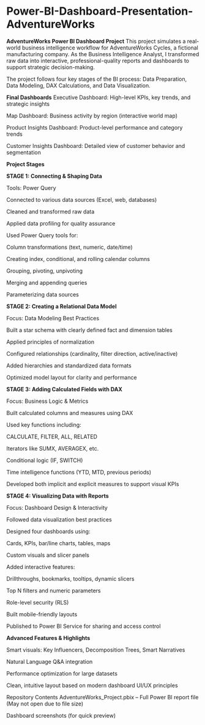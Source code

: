 # Power-BI-Dashboard-Presentation-AdventureWorks
**AdventureWorks Power BI Dashboard Project**
This project simulates a real-world business intelligence workflow for AdventureWorks Cycles, a fictional manufacturing company. As the Business Intelligence Analyst, I transformed raw data into interactive, professional-quality reports and dashboards to support strategic decision-making.

The project follows four key stages of the BI process: Data Preparation, Data Modeling, DAX Calculations, and Data Visualization.

**Final Dashboards**
Executive Dashboard: High-level KPIs, key trends, and strategic insights

Map Dashboard: Business activity by region (interactive world map)

Product Insights Dashboard: Product-level performance and category trends

Customer Insights Dashboard: Detailed view of customer behavior and segmentation

**Project Stages**

**STAGE 1: Connecting & Shaping Data**

Tools: Power Query

Connected to various data sources (Excel, web, databases)

Cleaned and transformed raw data

Applied data profiling for quality assurance

Used Power Query tools for:

Column transformations (text, numeric, date/time)

Creating index, conditional, and rolling calendar columns

Grouping, pivoting, unpivoting

Merging and appending queries

Parameterizing data sources

**STAGE 2: Creating a Relational Data Model**

Focus: Data Modeling Best Practices

Built a star schema with clearly defined fact and dimension tables

Applied principles of normalization

Configured relationships (cardinality, filter direction, active/inactive)

Added hierarchies and standardized data formats

Optimized model layout for clarity and performance

**STAGE 3: Adding Calculated Fields with DAX**

Focus: Business Logic & Metrics

Built calculated columns and measures using DAX

Used key functions including:

CALCULATE, FILTER, ALL, RELATED

Iterators like SUMX, AVERAGEX, etc.

Conditional logic (IF, SWITCH)

Time intelligence functions (YTD, MTD, previous periods)

Developed both implicit and explicit measures to support visual KPIs

**STAGE 4: Visualizing Data with Reports**

Focus: Dashboard Design & Interactivity

Followed data visualization best practices

Designed four dashboards using:

Cards, KPIs, bar/line charts, tables, maps

Custom visuals and slicer panels

Added interactive features:

Drillthroughs, bookmarks, tooltips, dynamic slicers

Top N filters and numeric parameters

Role-level security (RLS)

Built mobile-friendly layouts

Published to Power BI Service for sharing and access control

**Advanced Features & Highlights**

Smart visuals: Key Influencers, Decomposition Trees, Smart Narratives

Natural Language Q&A integration

Performance optimization for large datasets

Clean, intuitive layout based on modern dashboard UI/UX principles

Repository Contents
AdventureWorks_Project.pbix – Full Power BI report file (May not open due to file size)

Dashboard screenshots (for quick preview)



